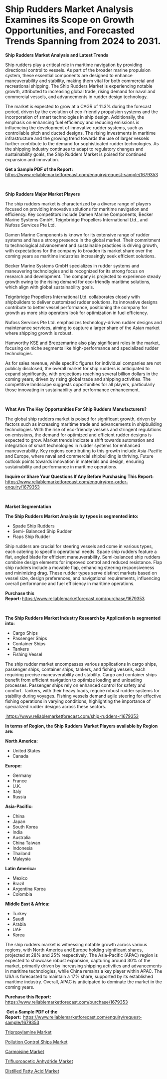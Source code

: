<p><h1>Ship Rudders Market Analysis Examines its Scope on Growth Opportunities, and Forecasted Trends Spanning from 2024 to 2031.</h1></p><p><strong>Ship Rudders Market Analysis and Latest Trends</strong></p>
<p><p>Ship rudders play a critical role in maritime navigation by providing directional control to vessels. As part of the broader marine propulsion system, these essential components are designed to enhance maneuverability and stability, making them vital for both commercial and recreational shipping. The Ship Rudders Market is experiencing notable growth, attributed to increasing global trade, rising demand for naval and commercial vessels, and advancements in rudder design technology.</p><p>The market is expected to grow at a CAGR of 11.3% during the forecast period, driven by the evolution of eco-friendly propulsion systems and the incorporation of smart technologies in ship design. Additionally, the emphasis on enhancing fuel efficiency and reducing emissions is influencing the development of innovative rudder systems, such as controllable pitch and ducted designs. The rising investments in maritime infrastructure and the growing trend towards the use of larger vessels further contribute to the demand for sophisticated rudder technologies. As the shipping industry continues to adapt to regulatory changes and sustainability goals, the Ship Rudders Market is poised for continued expansion and innovation.</p></p>
<p><strong>Get a Sample PDF of the Report:&nbsp;</strong> <a href="https://www.reliablemarketforecast.com/enquiry/request-sample/1679353?utm_campaign=1870&utm_medium=2&utm_source=Github&utm_content=ia&utm_term=12122024&utm_id=ship-rudders">https://www.reliablemarketforecast.com/enquiry/request-sample/1679353</a></p>
<p>&nbsp;</p>
<p><strong>Ship Rudders Major Market Players</strong></p>
<p><p>The ship rudders market is characterized by a diverse range of players focused on providing innovative solutions for maritime navigation and efficiency. Key competitors include Damen Marine Components, Becker Marine Systems GmbH, Teignbridge Propellers International Ltd., and Nufoss Services Pte Ltd. </p><p>Damen Marine Components is known for its extensive range of rudder systems and has a strong presence in the global market. Their commitment to technological advancement and sustainable practices is driving growth, with expectations for the company to broaden its market share over the coming years as maritime industries increasingly seek efficient solutions.</p><p>Becker Marine Systems GmbH specializes in rudder systems and maneuvering technologies and is recognized for its strong focus on research and development. The company is projected to experience steady growth owing to the rising demand for eco-friendly maritime solutions, which align with global sustainability goals.</p><p>Teignbridge Propellers International Ltd. collaborates closely with shipbuilders to deliver customized rudder solutions. Its innovative designs contribute to better vessel performance, positioning the company for growth as more ship operators look for optimization in fuel efficiency.</p><p>Nufoss Services Pte Ltd. emphasizes technology-driven rudder designs and maintenance services, aiming to capture a larger share of the Asian market where shipping growth is robust. </p><p>Hamworthy KSE and Breezemarine also play significant roles in the market, focusing on niche segments like high-performance and specialized rudder technologies.</p><p>As for sales revenue, while specific figures for individual companies are not publicly disclosed, the overall market for ship rudders is anticipated to expand significantly, with projections reaching several billion dollars in the coming years, driven by rising global trade and shipping activities. The competitive landscape suggests opportunities for all players, particularly those innovating in sustainability and performance enhancement.</p></p>
<p>&nbsp;</p>
<p><strong>What Are The Key Opportunities For Ship Rudders Manufacturers?</strong></p>
<p><p>The global ship rudders market is poised for significant growth, driven by factors such as increasing maritime trade and advancements in shipbuilding technologies. With the rise of eco-friendly vessels and stringent regulations on emissions, the demand for optimized and efficient rudder designs is expected to grow. Market trends indicate a shift towards automation and integration of smart technologies in rudder systems for enhanced maneuverability. Key regions contributing to this growth include Asia-Pacific and Europe, where naval and commercial shipbuilding is thriving. Future outlook points towards innovation in materials and design, ensuring sustainability and performance in maritime operations.</p></p>
<p><strong>Inquire or Share Your Questions If Any Before Purchasing This Report:</strong> <a href="https://www.reliablemarketforecast.com/enquiry/pre-order-enquiry/1679353?utm_campaign=1870&utm_medium=2&utm_source=Github&utm_content=ia&utm_term=12122024&utm_id=ship-rudders">https://www.reliablemarketforecast.com/enquiry/pre-order-enquiry/1679353</a></p>
<p>&nbsp;</p>
<p><strong>Market Segmentation</strong></p>
<p><strong>The Ship Rudders Market Analysis by types is segmented into:</strong></p>
<p><ul><li>Spade Ship Rudders</li><li>Semi- Balanced Ship Rudder</li><li>Flaps Ship Rudder</li></ul></p>
<p><p>Ship rudders are crucial for steering vessels and come in various types, each catering to specific operational needs. Spade ship rudders feature a flat, angled blade for efficient maneuverability. Semi-balanced ship rudders combine design elements for improved control and reduced resistance. Flap ship rudders include a movable flap, enhancing steering responsiveness and minimizing drag. These rudder types serve distinct markets based on vessel size, design preferences, and navigational requirements, influencing overall performance and fuel efficiency in maritime operations.</p></p>
<p><strong>Purchase this Report:&nbsp;</strong><a href="https://www.reliablemarketforecast.com/purchase/1679353?utm_campaign=1870&utm_medium=2&utm_source=Github&utm_content=ia&utm_term=12122024&utm_id=ship-rudders">https://www.reliablemarketforecast.com/purchase/1679353</a></p>
<p>&nbsp;</p>
<p><strong>The Ship Rudders Market Industry Research by Application is segmented into:</strong></p>
<p><ul><li>Cargo Ships</li><li>Passenger Ships</li><li>Container Ships</li><li>Tankers</li><li>Fishing Vessel</li></ul></p>
<p><p>The ship rudder market encompasses various applications in cargo ships, passenger ships, container ships, tankers, and fishing vessels, each requiring precise maneuverability and stability. Cargo and container ships benefit from efficient navigation to optimize loading and unloading processes. Passenger ships rely on enhanced control for safety and comfort. Tankers, with their heavy loads, require robust rudder systems for stability during voyages. Fishing vessels demand agile steering for effective fishing operations in varying conditions, highlighting the importance of specialized rudder designs across these sectors.</p></p>
<p><a href="https://www.reliablemarketforecast.com/ship-rudders-r1679353?utm_campaign=1870&utm_medium=2&utm_source=Github&utm_content=ia&utm_term=12122024&utm_id=ship-rudders">&nbsp;https://www.reliablemarketforecast.com/ship-rudders-r1679353</a></p>
<p><strong>In terms of Region, the Ship Rudders Market Players available by Region are:</strong></p>
<p>
    <p> <strong> North America: </strong>
        <ul>
            <li>United States</li>
            <li>Canada</li>
        </ul>
        </p> 
    <p> <strong> Europe: </strong>
        <ul>
            <li>Germany</li>
            <li>France</li>
            <li>U.K.</li>
            <li>Italy</li>
            <li>Russia</li>
        </ul>
        </p> 
    <p> <strong> Asia-Pacific: </strong>
        <ul>
            <li>China</li>
            <li>Japan</li>
            <li>South Korea</li>
            <li>India</li>
            <li>Australia</li>
            <li>China Taiwan</li>
            <li>Indonesia</li>
            <li>Thailand</li>
            <li>Malaysia</li>
        </ul>
        </p> 
    <p> <strong> Latin America: </strong>
        <ul>
            <li>Mexico</li>
            <li>Brazil</li>
            <li>Argentina Korea</li>
            <li>Colombia</li>
        </ul>
        </p> 
    <p> <strong> Middle East & Africa: </strong>
        <ul>
            <li>Turkey</li>
            <li>Saudi</li>
            <li>Arabia</li>
            <li>UAE</li>
            <li>Korea</li>
        </ul>
    </p>
    </p>
<p><p>The ship rudders market is witnessing notable growth across various regions, with North America and Europe holding significant shares, projected at 28% and 25% respectively. The Asia-Pacific (APAC) region is expected to showcase robust expansion, capturing around 30% of the market, primarily driven by increasing shipping activities and advancements in maritime technologies, while China remains a key player within APAC. The USA is forecasted to maintain a 17% share, supported by its established maritime industry. Overall, APAC is anticipated to dominate the market in the coming years.</p></p>
<p><strong>Purchase this Report: </strong><a href="https://www.reliablemarketforecast.com/purchase/1679353?utm_campaign=1870&utm_medium=2&utm_source=Github&utm_content=ia&utm_term=12122024&utm_id=ship-rudders">https://www.reliablemarketforecast.com/purchase/1679353</a></p>
<p>&nbsp;<strong>Get a Sample PDF of the Report:&nbsp;&nbsp;</strong><a href="https://www.reliablemarketforecast.com/enquiry/request-sample/1679353?utm_campaign=1870&utm_medium=2&utm_source=Github&utm_content=ia&utm_term=12122024&utm_id=ship-rudders">https://www.reliablemarketforecast.com/enquiry/request-sample/1679353</a></p>
<p><strong></strong></p>
<p><p><a href="https://www.linkedin.com/pulse/key-insights-tripropylamine-market-stakeholder-perspectives-vm7qe?utm_campaign=1870&utm_medium=2&utm_source=Github&utm_content=ia&utm_term=12122024&utm_id=ship-rudders">Tripropylamine Market</a></p><p><a href="https://github.com/PeterParrish5/Market-Research-Report-List-7/blob/main/pollution-control-ships-market.md?utm_campaign=1870&utm_medium=2&utm_source=Github&utm_content=ia&utm_term=12122024&utm_id=ship-rudders">Pollution Control Ships Market</a></p><p><a href="https://www.linkedin.com/pulse/p-factrackr-ho6he?utm_campaign=1870&utm_medium=2&utm_source=Github&utm_content=ia&utm_term=12122024&utm_id=ship-rudders">Carmoisine Market</a></p><p><a href="https://www.linkedin.com/pulse/trustworthy-market-insights-trifluoroacetic-anhydride-ucqse?utm_campaign=1870&utm_medium=2&utm_source=Github&utm_content=ia&utm_term=12122024&utm_id=ship-rudders">Trifluoroacetic Anhydride Market</a></p><p><a href="https://www.linkedin.com/pulse/p-factrackr-ho6he?utm_campaign=1870&utm_medium=2&utm_source=Github&utm_content=ia&utm_term=12122024&utm_id=ship-rudders">Distilled Fatty Acid Market</a></p></p>